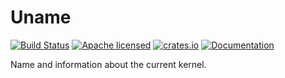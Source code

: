 # Uname

[![Build Status](https://travis-ci.org/clucompany/cluUname.svg?branch=master)](https://travis-ci.org/clucompany/cluUname)
[![Apache licensed](https://img.shields.io/badge/license-Apache%202.0-blue.svg)](./LICENSE)
[![crates.io](http://meritbadge.herokuapp.com/cluUname)](https://crates.io/crates/cluUname)
[![Documentation](https://docs.rs/cluUname/badge.svg)](https://docs.rs/cluUname)


Name and information about the current kernel.

